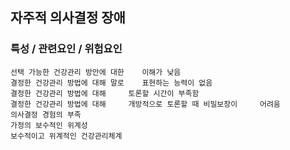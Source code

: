 ## 자주적 의사결정 장애



### 특성 / 관련요인 / 위험요인

>   

    선택 가능한 건강관리 방안에 대한    이해가 낮음
    결정한 건강관리 방법에 대해 말로    표현하는 능력이 없음
    결정한 건강관리 방법에 대해     토론할 시간이 부족함
    결정한 건강관리 방법에 대해     개방적으로 토론할 때 비밀보장이     어려움
    의사결정 경험의 부족
    가정의 보수적인 위계성
    보수적이고 위계적인 건강관리체계
